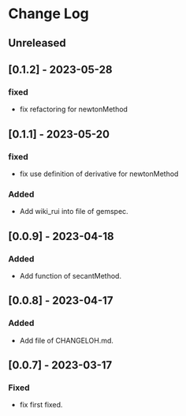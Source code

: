 # Change Log

## Unreleased

## [0.1.2] - 2023-05-28

### fixed
- fix refactoring for newtonMethod 

## [0.1.1] - 2023-05-20

### fixed
- fix use definition of derivative for newtonMethod  

### Added
- Add wiki_rui into file of gemspec.

## [0.0.9] - 2023-04-18 

### Added
- Add function of secantMethod.

## [0.0.8] - 2023-04-17 

### Added
- Add file of CHANGELOH.md.

## [0.0.7] - 2023-03-17

### Fixed
- fix first fixed.

